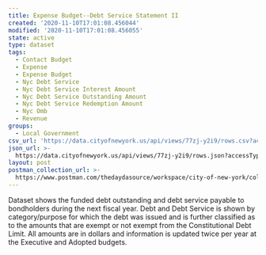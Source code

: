 ```yaml
---
title: Expense Budget--Debt Service Statement II
created: '2020-11-10T17:01:08.456044'
modified: '2020-11-10T17:01:08.456055'
state: active
type: dataset
tags:
  - Contact Budget
  - Expense
  - Expense Budget
  - Nyc Debt Service
  - Nyc Debt Service Interest Amount
  - Nyc Debt Service Outstanding Amount
  - Nyc Debt Service Redemption Amount
  - Nyc Omb
  - Revenue
groups:
  - Local Government
csv_url: 'https://data.cityofnewyork.us/api/views/77zj-y2i9/rows.csv?accessType=DOWNLOAD'
json_url: >-
  https://data.cityofnewyork.us/api/views/77zj-y2i9/rows.json?accessType=DOWNLOAD
layout: post
postman_collection_url: >-
  https://www.postman.com/thedaydasource/workspace/city-of-new-york/collection/15909983-8b68d174-da48-45d5-8e05-3309f0fcc85c
---
```

Dataset shows the funded debt outstanding and debt service payable to bondholders during the next fiscal year. Debt and Debt Service is shown by category/purpose for which the debt was issued and is further classified as to the amounts that are exempt or not exempt from the Constitutional Debt Limit. All amounts are in dollars and information is updated twice per year at the Executive and Adopted budgets.
